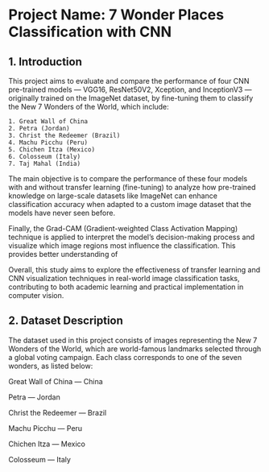 # Project Name: 7 Wonder Places Classification with CNN

## 1. Introduction
This project aims to evaluate and compare the performance of four CNN pre-trained models — VGG16, ResNet50V2, Xception, and InceptionV3 — originally trained on the ImageNet dataset, by fine-tuning them to classify the New 7 Wonders of the World, which include: 
```
1. Great Wall of China 
2. Petra (Jordan) 
3. Christ the Redeemer (Brazil) 
4. Machu Picchu (Peru) 
5. Chichen Itza (Mexico) 
6. Colosseum (Italy) 
7. Taj Mahal (India)
```

The main objective is to compare the performance of these four models with and without transfer learning (fine-tuning) to analyze how pre-trained knowledge on large-scale datasets like ImageNet can enhance classification accuracy when adapted to a custom image dataset that the models have never seen before. 

Finally, the Grad-CAM (Gradient-weighted Class Activation Mapping) technique is applied to interpret the model’s decision-making process and visualize which image regions most influence the classification. This provides better understanding of 

Overall, this study aims to explore the effectiveness of transfer learning and CNN visualization techniques in real-world image classification tasks, contributing to both academic learning and practical implementation in computer vision. 

## 2. Dataset Description
The dataset used in this project consists of images representing the New 7 Wonders of the World, which are world-famous landmarks selected through a global voting campaign. Each class corresponds to one of the seven wonders, as listed below: 

Great Wall of China — China 

Petra — Jordan 

Christ the Redeemer — Brazil 

Machu Picchu — Peru 

Chichen Itza — Mexico 

Colosseum — Italy 
